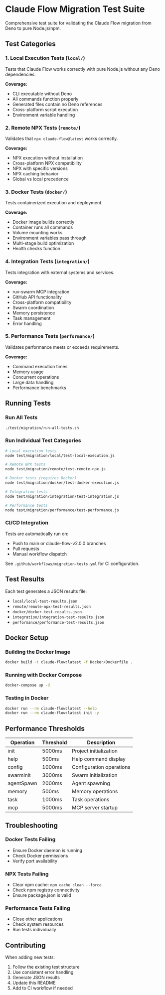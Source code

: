 # Claude Flow Migration Test Suite

Comprehensive test suite for validating the Claude Flow migration from Deno to pure Node.js/npm.

## Test Categories

### 1. Local Execution Tests (`local/`)
Tests that Claude Flow works correctly with pure Node.js without any Deno dependencies.

**Coverage:**
- CLI executable without Deno
- All commands function properly
- Generated files contain no Deno references
- Cross-platform script execution
- Environment variable handling

### 2. Remote NPX Tests (`remote/`)
Validates that `npx claude-flow@latest` works correctly.

**Coverage:**
- NPX execution without installation
- Cross-platform NPX compatibility
- NPX with specific versions
- NPX caching behavior
- Global vs local precedence

### 3. Docker Tests (`docker/`)
Tests containerized execution and deployment.

**Coverage:**
- Docker image builds correctly
- Container runs all commands
- Volume mounting works
- Environment variables pass through
- Multi-stage build optimization
- Health checks function

### 4. Integration Tests (`integration/`)
Tests integration with external systems and services.

**Coverage:**
- ruv-swarm MCP integration
- GitHub API functionality
- Cross-platform compatibility
- Swarm coordination
- Memory persistence
- Task management
- Error handling

### 5. Performance Tests (`performance/`)
Validates performance meets or exceeds requirements.

**Coverage:**
- Command execution times
- Memory usage
- Concurrent operations
- Large data handling
- Performance benchmarks

## Running Tests

### Run All Tests
```bash
./test/migration/run-all-tests.sh
```

### Run Individual Test Categories
```bash
# Local execution tests
node test/migration/local/test-local-execution.js

# Remote NPX tests
node test/migration/remote/test-remote-npx.js

# Docker tests (requires Docker)
node test/migration/docker/test-docker-execution.js

# Integration tests
node test/migration/integration/test-integration.js

# Performance tests
node test/migration/performance/test-performance.js
```

### CI/CD Integration
Tests are automatically run on:
- Push to main or claude-flow-v2.0.0 branches
- Pull requests
- Manual workflow dispatch

See `.github/workflows/migration-tests.yml` for CI configuration.

## Test Results

Each test generates a JSON results file:
- `local/local-test-results.json`
- `remote/remote-npx-test-results.json`
- `docker/docker-test-results.json`
- `integration/integration-test-results.json`
- `performance/performance-test-results.json`

## Docker Setup

### Building the Docker Image
```bash
docker build -t claude-flow:latest -f Docker/Dockerfile .
```

### Running with Docker Compose
```bash
docker-compose up -d
```

### Testing in Docker
```bash
docker run --rm claude-flow:latest --help
docker run --rm claude-flow:latest init -y
```

## Performance Thresholds

| Operation | Threshold | Description |
|-----------|-----------|-------------|
| init | 5000ms | Project initialization |
| help | 500ms | Help command display |
| config | 1000ms | Configuration operations |
| swarmInit | 3000ms | Swarm initialization |
| agentSpawn | 2000ms | Agent spawning |
| memory | 500ms | Memory operations |
| task | 1000ms | Task operations |
| mcp | 5000ms | MCP server startup |

## Troubleshooting

### Docker Tests Failing
- Ensure Docker daemon is running
- Check Docker permissions
- Verify port availability

### NPX Tests Failing
- Clear npm cache: `npm cache clean --force`
- Check npm registry connectivity
- Ensure package.json is valid

### Performance Tests Failing
- Close other applications
- Check system resources
- Run tests individually

## Contributing

When adding new tests:
1. Follow the existing test structure
2. Use consistent error handling
3. Generate JSON results
4. Update this README
5. Add to CI workflow if needed
